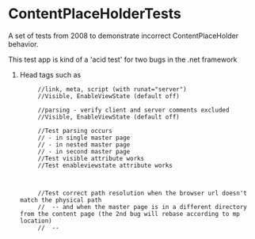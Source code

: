 ContentPlaceHolderTests
=======================

A set of tests from 2008 to demonstrate incorrect ContentPlaceHolder behavior.

This test app is kind of a 'acid test' for two bugs in the .net framework

1) Head tags such as <link> 


            //link, meta, script (with runat="server")
            //Visible, EnableViewState (default off)

            //parsing - verify client and server comments excluded
            //Visible, EnableViewState (default off)

            //Test parsing occurs
            // - in single master page
            // - in nested master page
            // - in second master page
            //Test visible attribute works
            //Test enableviewstate attribute works

            

            //Test correct path resolution when the browser url doesn't match the physical path
            //  -- and when the master page is in a different directory from the content page (the 2nd bug will rebase according to mp location)
            //  -- 
			